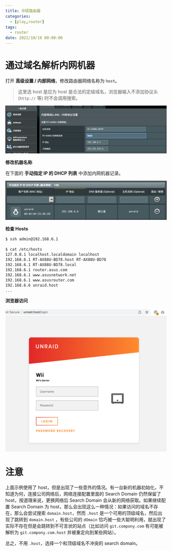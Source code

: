 ```yaml
---
title: 华硕路由器
categories: 
  - [play,router]
tags:
  - router
date: 2022/10/16 00:00:00
---
```


# 通过域名解析内网机器

打开 **高级设置 / 内部网络**，修改路由器网络名称为 `host`。

> 这里选 host 是应为 host 是合法的定级域名，浏览器输入不添加协议头 (`http://` 等) 时不会调用搜索。

![image-20221106215611021](./ausu/image-20221106215611021.png)

**修改机器名称**

在下面的 **手动指定 IP 的 DHCP 列表** 中添加内网机器记录。

![image-20221106224817651](./ausu/image-20221106224817651.png)

**检查 Hosts**

```shell
$ ssh admin@192.168.6.1

$ cat /etc/hosts
127.0.0.1 localhost.localdomain localhost
192.168.6.1 RT-AX88U-BD78.host RT-AX88U-BD78
192.168.6.1 RT-AX88U-BD78.local
192.168.6.1 router.asus.com
192.168.6.1 www.asusnetwork.net
192.168.6.1 www.asusrouter.com
192.168.6.6 unraid.host
...
```

**浏览器访问**

![image-20221106220852396](./ausu/image-20221106220852396.png)

# 注意

上面示例使用了 host，但是出现了一些意外的情况。有一台新的机器初始化，不知道为何，连接公司网络后，网络连接配置里面的 Search Domain 仍然保留了 host，按道理来说，更换网络后 Search Domain 会从新的网络获取。如果继续配置 Search Domain 为 host，那么会出现这么一种情况：如果访问的域名不存在，那么会尝试搜索 `domain.host`，然而 `.host` 是一个可用的顶级域名，然后出现了跳转到 `domain.host` ，有些公司的 `dOmain` 恰巧被一些大聪明利用，就出现了实际不存在但是会跳转到不可言状的站点（比如访问 `git.compony.com` 有可能被解析为 `git.compony.com.host` 并被重定向到某些网站）。

总之，不用 `.host`，选择一个和顶级域名不冲突的 search domain。